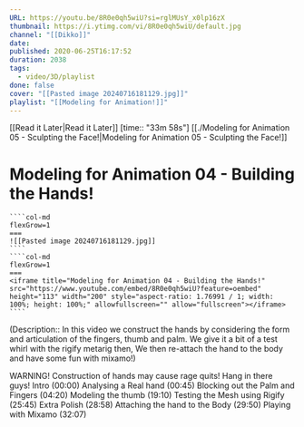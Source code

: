 ```yaml
---
URL: https://youtu.be/8R0e0qh5wiU?si=rglMUsY_x0lp16zX
thumbnail: https://i.ytimg.com/vi/8R0e0qh5wiU/default.jpg
channel: "[[Dikko]]"
date: 
published: 2020-06-25T16:17:52
duration: 2038
tags:
  - video/3D/playlist
done: false
cover: "[[Pasted image 20240716181129.jpg]]"
playlist: "[[Modeling for Animation!]]"
---
```

[[Read it Later|Read it Later]] [time:: "33m 58s"] 
[[./Modeling for Animation 05 - Sculpting the Face!|Modeling for Animation 05 - Sculpting the Face!]]
# Modeling for Animation 04 - Building the Hands!
`````col
````col-md
flexGrow=1
===
![[Pasted image 20240716181129.jpg]]
````
````col-md
flexGrow=1
===
<iframe title="Modeling for Animation 04 - Building the Hands!" src="https://www.youtube.com/embed/8R0e0qh5wiU?feature=oembed" height="113" width="200" style="aspect-ratio: 1.76991 / 1; width: 100%; height: 100%;" allowfullscreen="" allow="fullscreen"></iframe>
````
`````
(Description:: In this video we construct the hands by considering the form and articulation of the fingers, thumb and palm. We give it a bit of a test whirl with the rigify metarig then, We then re-attach the hand to the body and have some fun with mixamo!)


WARNING! Construction of hands may cause rage quits! Hang in there guys!
Intro (00:00)
Analysing a Real hand (00:45)
Blocking out the Palm and Fingers (04:20)
Modeling the thumb (19:10)
Testing the Mesh using Rigify (25:45)
Extra Polish (28:58)
Attaching the hand to the Body (29:50)
Playing with Mixamo (32:07)
